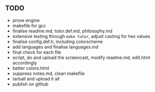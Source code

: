 ## TODO

* prove engine
* makefile for gcc
* finalise readme.md, tutor.def.md, philosophy.md
* extensive testing through `make tutor`, adjust casting for hex values
* finalise config.def.h, including colorscheme
* add languages and finalise languages.md
* final check for each file
* script, do and upload the screencast, modify readme.md, edit.html accordingly
* better colors.html
* suppress notes.md, clean makefile
* tarball and upload it all
* publish on github
